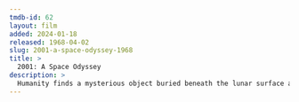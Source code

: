 ```yaml
---
tmdb-id: 62
layout: film
added: 2024-01-18
released: 1968-04-02
slug: 2001-a-space-odyssey-1968
title: >
  2001: A Space Odyssey
description: >
  Humanity finds a mysterious object buried beneath the lunar surface and sets off to find its origins with the help of HAL 9000, the world's most advanced super computer.
---
```

